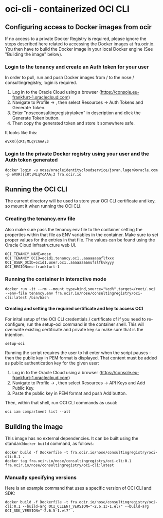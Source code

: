 # oci-cli - containerized OCI CLI

## Configuring access to Docker images from ocir
If no access to a private Docker Registry is required, 
please ignore the steps described here related to accessing the Docker images at fra.ocir.io.
You then have to build the Docker image in your local Docker engine (See "Building the image" below).

### Login to the tenancy and create an Auth token for your user
In order to pull, run and push Docker images from / to the nose / consultingregistry, login is required.

1. Log in to the Oracle Cloud using a browser (https://console.eu-frankfurt-1.oraclecloud.com)
2. Navigate to Profile -> <user>, then select Resources -> Auth Tokens and Generate Token.
3. Enter "noseconsultingregistrytoken" in description and click the Generate Token button.
4. Then copy the generated token and store it somewhere safe.

It looks like this:
```
eVXR({cRt;MLqYcAAA;3
```

### Login to the private Docker registry using your user and the Auth token generated
```
docker login -u nose/oracleidentitycloudservice/joran.lager@oracle.com -p eVXR({cRt;MLqYcAAA;3 fra.ocir.io
```

## Running the OCI CLI

The current directory will be used to store your OCI CLI certificate and key, so mount it when running the OCI CLI.

### Creating the tenancy.env file
Also make sure pass the tenancy.env file to the container setting the properties within that file as ENV variables in the container.
Make sure to set proper values for the entries in that file.
The values can be found using the Oracle Cloud Infrastructure web UI.

```
OCI_TENANCY_NAME=nose
OCI_TENANCY_OCID=ocid1.tenancy.oc1..aaaaaaaaflfxxx
OCI_USER_OCID=ocid1.user.oc1..aaaaaaaanufslfkvkyyy
OCI_REGION=eu-frankfurt-1
```

### Running the container in interactive mode
```
docker run -it --rm --mount type=bind,source="%cd%",target=/root/.oci --env-file tenancy.env fra.ocir.io/nose/consultingregistry/oci-cli:latest /bin/bash
```

#### Creating and setting the required certificate and key to access OCI
For inital setup of the OCI CLI credentials / certificate of if you need to re-configure, run the setup-oci command in the container shell.
This will overwrite existing certificate and private key so make sure that is the intention.
```
setup-oci
```
Running the script requires the user to hit enter when the script pauses - then the public key in PEM format is displayed.
That content must be added as public authentication key for the given user:
1. Log in to the Oracle Cloud using a browser (https://console.eu-frankfurt-1.oraclecloud.com)
2. Navigate to Profile -> <user>, then select Resources -> API Keys and Add Public Key.
3. Paste the public key in PEM format and push Add button.

Then, within that shell, run OCI CLI commands as usual:
```
oci iam compartment list --all
```

## Building the image

This image has no external dependencies. It can be built using the standard`docker build` command, as follows: 

```
docker build -f Dockerfile -t fra.ocir.io/nose/consultingregistry/oci-cli:0.1 .
docker tag fra.ocir.io/nose/consultingregistry/oci-cli:0.1 fra.ocir.io/nose/consultingregistry/oci-cli:latest
```

### Manually specifying versions

Here is an example command that uses a specific version of OCI CLI and SDK:

```
docker build -f Dockerfile -t fra.ocir.io/nose/consultingregistry/oci-cli:0.1 --build-arg OCI_CLIENT_VERSION="-2.6.13-1.el7" --build-arg OCI_SDK_VERSION="-2.6.5-1.el7" .
```
